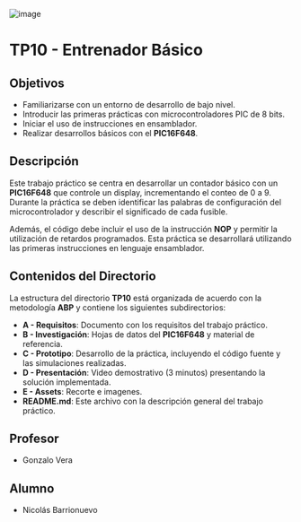 ![image](./E%20-%20Assets/logoEM.PNG)

# TP10 - Entrenador Básico

## Objetivos

- Familiarizarse con un entorno de desarrollo de bajo nivel.
- Introducir las primeras prácticas con microcontroladores PIC de 8 bits.
- Iniciar el uso de instrucciones en ensamblador.
- Realizar desarrollos básicos con el **PIC16F648**.

## Descripción

Este trabajo práctico se centra en desarrollar un contador básico con un **PIC16F648** que controle un display, incrementando el conteo de 0 a 9. Durante la práctica se deben identificar las palabras de configuración del microcontrolador y describir el significado de cada fusible.

Además, el código debe incluir el uso de la instrucción **NOP** y permitir la utilización de retardos programados. Esta práctica se desarrollará utilizando las primeras instrucciones en lenguaje ensamblador.

## Contenidos del Directorio

La estructura del directorio **TP10** está organizada de acuerdo con la metodología **ABP** y contiene los siguientes subdirectorios:

- **A - Requisitos**: Documento con los requisitos del trabajo práctico.
- **B - Investigación**: Hojas de datos del **PIC16F648** y material de referencia.
- **C - Prototipo**: Desarrollo de la práctica, incluyendo el código fuente y las simulaciones realizadas.
- **D - Presentación**: Video demostrativo (3 minutos) presentando la solución implementada.
- **E - Assets**: Recorte e imagenes.
- **README.md**: Este archivo con la descripción general del trabajo práctico.

## Profesor

- Gonzalo Vera

## Alumno

- Nicolás Barrionuevo
